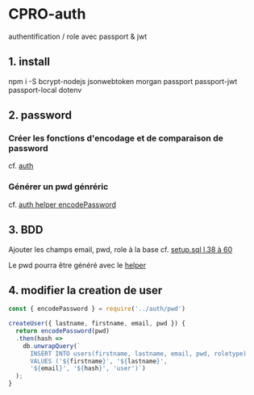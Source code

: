 # CPRO-auth
authentification / role avec passport &amp; jwt

## 1. install

npm i -S bcrypt-nodejs jsonwebtoken morgan passport passport-jwt passport-local dotenv

## 2. password

### Créer les fonctions d'encodage et de comparaison de password

cf. [auth](./app/auth/pwd.js)

### Générer un pwd génréric

cf. [auth helper encodePassword](./app/auth/helper.js) 

## 3. BDD

Ajouter les champs email, pwd, role à la base
cf. [setup.sql l.38 à 60](./setup.sql)

Le pwd pourra être généré avec le [helper](./app/auth/helper.js)

## 4. modifier la creation de user

```javascript
const { encodePassword } = require('../auth/pwd') 
```

```javascript
createUser({ lastname, firstname, email, pwd }) {
  return encodePassword(pwd)
  .then(hash =>
    db.unwrapQuery(`
      INSERT INTO users(firstname, lastname, email, pwd, roletype)
      VALUES ('${firstname}', '${lastname}', 
      '${email}', '${hash}', 'user')`)
  );
}
```